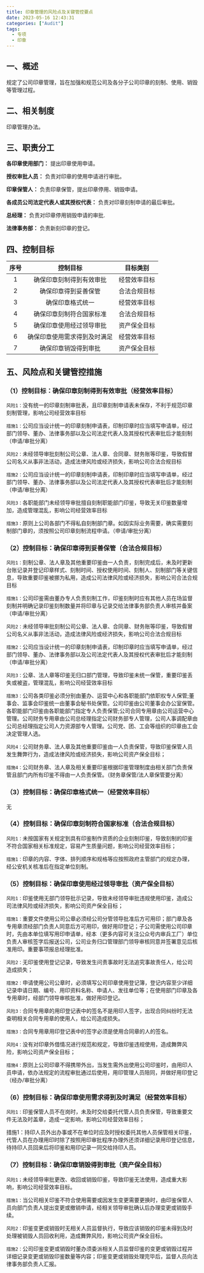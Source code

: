 ```yaml
---
title: 印章管理的风险点及关键管控要点
date: 2023-05-16 12:43:31
categories: ["Audit"]
tags:
  - 专项
  - 印章
---
```


## 一、概述

规定了公司印章管理，旨在加强和规范公司及各分子公司印章的刻制、使用、销毁等管理过程。

## 二、相关制度

印章管理办法。

## 三、职责分工

**各印章使用部门：**
提出印章使用申请。

**授权审批人员：**
负责对印章的使用申请进行审批。

**印章保管人：**
负责印章保管，提出印章停用、销毁申请。

**各成员公司法定代表人或其授权代表：**
负责对印章刻制申请的最后审批。

**总经理：**
负责对印章停用销毁申请的审批.

**法律事务部：**
负责新刻印章的登记。

## 四、控制目标

|序号|控制目标|目标类别|
|:---:|:---:|:---:|
|1|确保印章刻制得到有效审批|经营效率目标|
|2|确保印章得到妥善保管|合法合规目标|
|3|确保印章格式统一|经营效率目标|
|4|确保印章刻制符合国家标准|合法合规目标|
|5|确保印章使用经过领导审批|资产保全目标|
|6|确保印章使用需求得到及时满足|经营效率目标|
|7|确保印章销毁得到审批|资产保全目标|


## 五、风险点和关键管控措施

### （1）控制目标：确保印章刻制得到有效审批（经营效率目标）

`风险1：`没有统一的印章刻制审批表，且印章刻制申请表未保存，不利于规范印章刻制管理，影响公司经营效率目标

`措施1：`公司应当设计统一的印章刻制申请表，印制印章时应当填写申请单，经过部门领导、董办、法律事务部以及公司法定代表人及其授权代表审批后才能刻制（申请/审批分离）

`风险2：`未经领导审批刻制公司公章、法人章、合同章、财务账等印鉴，导致假冒公司名义从事非法活动，造成法律风险或经济损失，影响公司合法合规目标

`措施2：`公司应当设计统一的印章刻制申请表，印制印章时应当填写申请单，经过部门领导、董办、法律事务部以及公司法定代表人及其授权代表审批后才能刻制（申请/审批分离）

`风险3：`各职能部门未经领导审批擅自刻制职能部门印鉴，导致无关印鉴数量增加，造成管理混乱，影响公司经营效率目标

`措施3：`原则上公司各部门不得私自刻制部门章。如因实际业务需要，确实需要刻制部门章的，须按照公司印章刻制流程申请。（申请/审批分离）

### （2）控制目标：确保印章得到妥善保管（合法合规目标）

`风险1：`刻制公章、法人章及其他重要印鉴由一人负责，刻制完成后，未及时更新台账记录并登记印章样式、刻制时间、授权使用时间、刻制人、刻制部门等关键信息，导致重要印鉴被挪为私用，造成公司法律风险或经济损失，影响公司合法合规目标

`措施1：`公司印鉴需由董办专人负责刻制工作，印鉴刻制时应有其他人员在场监督刻制并明确记录印鉴刻制数量并将印章与记录交给法律事务部负责人审核并备案（申请/审批分离）

`风险2：`未经领导审批刻制公司公章、法人章、合同章、财务账等印鉴，导致假冒公司名义从事非法活动，造成法律风险或经济损失，影响公司合法合规目标

`措施2：`公司应当设计统一的印章刻制申请表，印制印章时应当填写申请单，经过部门领导、董办、法律事务部以及公司法定代表人及其授权代表审批后才能刻制（申请/审批分离）

`风险3：`公章、法人章等印鉴无归口部门管理，导致印鉴未统一保管，重要印鉴丢失或被盗，管理混乱，影响公司经营效率目标

`措施3：`公司各类印鉴必须分别由董办、运营中心和各职能部门依职权专人保管;董事会、监事会印鉴统一由董事会秘书处保管。公司印鉴由公司董事会办公室保管。各职能部门印鉴由各职能部门指定专人负责保管;公司合同专用章由公司运营中心管理。公司财务专用章由公司总经理指定公司财务部专人管理，公司人事调配章由公司总经理指定公司人力资源部专人管理。公司党、团、工会等组织的印章由工会决定管理人选。

`风险4：`公司财务章、法人章及其他重要印鉴由一人负责保管，导致印鉴保管人员发生舞弊行为，造成法律风险或经济损失，影响公司资产保全目标；

`措施4：`公司财务章、法人章及相关重要印鉴根据印鉴管理制度由相关部门负责保管且部门内所有印鉴不得由一人负责保管。（财务章保管/法人章保管要分离）

### （3）控制目标：确保印章格式统一（经营效率目标）

无

### （4）控制目标：确保印章刻制符合国家标准（合法合规目标）

`风险1：`未按国家有关规定到具有印鉴制作资质的企业刻制印鉴，导致刻制的印鉴不符合国家相关标准规定，容易产生质量问题，影响公司经营效率目标；

`措施1：`印章的内容、字体、排列顺序和规格等应按照政府主管部门的规定办理，经公安机关核准后在指定单位刻制。

### （5）控制目标：确保印章使用经过领导审批（资产保全目标）

`风险1：`印鉴使用无部门领导批示记录，导致未经领导审批违规使用印鉴，造成公司法律风险或经济损失，影响公司资产保全目标；

`措施1：`重要文件使用公司公章必须经公司分管领导批准后方可用印；部门章及各专用章须经部门负责人同意后方可用印，做好用印登记；子公司需使用公司印章时，先由本单位填写用印申请单，经本（更多内容可关注公众号内审兵工厂）单位负责人审核签字后报送公司，公司业务归口管理部门领导审核同意并签署意见后核准用印。重要事项报总经理批准。

`风险2：`无印鉴使用登记记录，导致发生问责事故时无法追究事故责任人，给公司造成损失；

`措施2：`申请使用公司公章时，必须填写公司印章使用登记簿，登记内容至少详细记录申请日期、编号、用印资料名称、申请人、发往单位等；在使用部门印章及各专用章时，经部门领导审核批准，做好用印登记。

`风险3：`合同专用章的用印登记表中的签名不是用印人签字，出现合同纠纷时无法查明相关合同专用章的使用人，给公司造成损失。

`措施3：`合同专用章用印登记表中的签字必须是使用合同章的人的签名。

`风险4：`没有对印章外借情况进行规范和规定，导致印鉴违规使用，造成舞弊风险，影响公司资产保全目标；

`措施4：`原则上公司印章不得携带外出，当发生需外出使用公司印鉴时，由用印人员申请，依办法规定的流程审批通过后使用，用印管理人员陪同，并做好用印登记（经办/审批分离）

### （6）控制目标：确保印章使用需求得到及时满足（经营效率目标）

`风险1：`印鉴保管人员不在岗时，未及时交给委托代管人员负责保管，导致重要文件无法及时盖章，造成一定影响，影响公司经营效率目标；

措施1：持印人员外出办事或不在单位时应及时授权委托其他人员保管相关印鉴，代管人员在办理用印时除了按照用印审批程序办理外还须详细记录用印登记信息，待持印人员回来后将印鉴和用印记录一同交给持印人员。

### （7）控制目标：确保印章销毁得到审批（资产保全目标）

`风险1；`未经领导审批更改、收回或销毁印鉴，导致印鉴无法使用，造成重大影响，影响公司经营效率目标。

`措施1：`当公司相关印鉴不符合使用需要或因发生变更需要更换时，由印鉴保管人员向部门负责人提出变更或撤销申请，经相关领导审批确认后办理变更或销毁手续。

`风险2：`印鉴变更或销毁时无相关人员监督执行，导致应该销毁的印鉴未得到及时处理被销毁人员回收利用，造成舞弊风险，影响公司资产保全目标。

`措施2：`公司印鉴变更或销毁时董办须委派相关人员监督印鉴的变更或销毁过程并详细记录变更或销毁印鉴数量等内容；印鉴变更或销毁处理完毕后，监督人员向法律事务部负责人汇报。